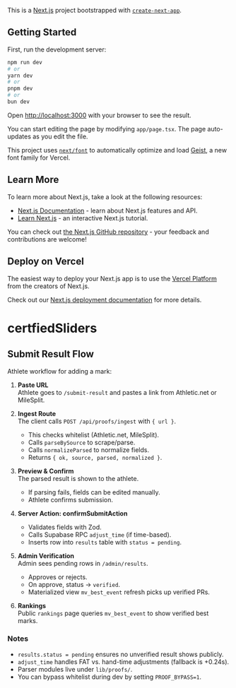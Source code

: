 This is a [Next.js](https://nextjs.org) project bootstrapped with [`create-next-app`](https://nextjs.org/docs/app/api-reference/cli/create-next-app).

## Getting Started

First, run the development server:

```bash
npm run dev
# or
yarn dev
# or
pnpm dev
# or
bun dev
```

Open [http://localhost:3000](http://localhost:3000) with your browser to see the result.

You can start editing the page by modifying `app/page.tsx`. The page auto-updates as you edit the file.

This project uses [`next/font`](https://nextjs.org/docs/app/building-your-application/optimizing/fonts) to automatically optimize and load [Geist](https://vercel.com/font), a new font family for Vercel.

## Learn More

To learn more about Next.js, take a look at the following resources:

- [Next.js Documentation](https://nextjs.org/docs) - learn about Next.js features and API.
- [Learn Next.js](https://nextjs.org/learn) - an interactive Next.js tutorial.

You can check out [the Next.js GitHub repository](https://github.com/vercel/next.js) - your feedback and contributions are welcome!

## Deploy on Vercel

The easiest way to deploy your Next.js app is to use the [Vercel Platform](https://vercel.com/new?utm_medium=default-template&filter=next.js&utm_source=create-next-app&utm_campaign=create-next-app-readme) from the creators of Next.js.

Check out our [Next.js deployment documentation](https://nextjs.org/docs/app/building-your-application/deploying) for more details.
# certfiedSliders

## Submit Result Flow

Athlete workflow for adding a mark:

1. **Paste URL**  
   Athlete goes to `/submit-result` and pastes a link from Athletic.net or MileSplit.

2. **Ingest Route**  
   The client calls `POST /api/proofs/ingest` with `{ url }`.  
   - This checks whitelist (Athletic.net, MileSplit).  
   - Calls `parseBySource` to scrape/parse.  
   - Calls `normalizeParsed` to normalize fields.  
   - Returns `{ ok, source, parsed, normalized }`.

3. **Preview & Confirm**  
   The parsed result is shown to the athlete.  
   - If parsing fails, fields can be edited manually.  
   - Athlete confirms submission.

4. **Server Action: confirmSubmitAction**  
   - Validates fields with Zod.  
   - Calls Supabase RPC `adjust_time` (if time-based).  
   - Inserts row into `results` table with `status = pending`.

5. **Admin Verification**  
   Admin sees pending rows in `/admin/results`.  
   - Approves or rejects.  
   - On approve, status → `verified`.  
   - Materialized view `mv_best_event` refresh picks up verified PRs.

6. **Rankings**  
   Public `rankings` page queries `mv_best_event` to show verified best marks.

### Notes
- `results.status = pending` ensures no unverified result shows publicly.
- `adjust_time` handles FAT vs. hand-time adjustments (fallback is +0.24s).
- Parser modules live under `lib/proofs/`.
- You can bypass whitelist during dev by setting `PROOF_BYPASS=1`.
